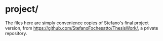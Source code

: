 # project/

The files here are simply convenience copies of Stefano's final project version, from https://github.com/StefanoFochesatto/ThesisWork/, a private repository.
